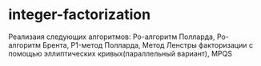 # integer-factorization
Реализаия следующих алгоритмов:
Ро-алгоритм Полларда,
Ро-алгоритм Брента,
P1-метод Полларда,
Метод Ленстры факторизации с помощью эллиптических кривых(параллельный вариант),
MPQS
